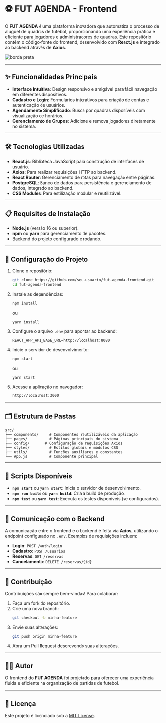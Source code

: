 
# ⚽ FUT AGENDA - Frontend  

O **FUT AGENDA** é uma plataforma inovadora que automatiza o processo de aluguel de quadras de futebol, proporcionando uma experiência prática e eficiente para jogadores e administradores de quadras. Este repositório contém o código-fonte do frontend, desenvolvido com **React.js** e integrado ao backend através de **Axios**.  


![borda preta](https://github.com/user-attachments/assets/d0dcc946-d5fd-4a4d-a200-828ac05ab066)

---

## ✨ Funcionalidades Principais  

- **Interface Intuitiva**: Design responsivo e amigável para fácil navegação em diferentes dispositivos.  
- **Cadastro e Login**: Formulários interativos para criação de contas e autenticação de usuários.  
- **Agendamento Simplificado**: Busca por quadras disponíveis com visualização de horários.  
- **Gerenciamento de Grupos**: Adicione e remova jogadores diretamente no sistema.   

---

## 🛠️ Tecnologias Utilizadas  

- **React.js**: Biblioteca JavaScript para construção de interfaces de usuário.  
- **Axios**: Para realizar requisições HTTP ao backend.  
- **React Router**: Gerenciamento de rotas para navegação entre páginas.  
- **PostgreSQL**: Banco de dados para persistência e gerenciamento de dados, integrado ao backend.  
- **CSS Modules**: Para estilização modular e reutilizável.  

---

## 📋 Requisitos de Instalação  

- **Node.js** (versão 16 ou superior).  
- **npm** ou **yarn** para gerenciamento de pacotes.  
- Backend do projeto configurado e rodando.  

---

## 🚀 Configuração do Projeto  

1. Clone o repositório:  
   ```bash
   git clone https://github.com/seu-usuario/fut-agenda-frontend.git
   cd fut-agenda-frontend
   ```

2. Instale as dependências:  
   ```bash
   npm install
   ```  
   ou  
   ```bash
   yarn install
   ```

3. Configure o arquivo `.env` para apontar ao backend:  
   ```env
   REACT_APP_API_BASE_URL=http://localhost:8080
   ```

4. Inicie o servidor de desenvolvimento:  
   ```bash
   npm start
   ```  
   ou  
   ```bash
   yarn start
   ```  

5. Acesse a aplicação no navegador:  
   ```plaintext
   http://localhost:3000
   ```

---

## 🗂️ Estrutura de Pastas  

```
src/
├── components/     # Componentes reutilizáveis da aplicação
├── pages/          # Páginas principais do sistema
├── config/       # Configuração de requisições Axios
├── styles/         # Estilos globais e módulos CSS
├── utils/          # Funções auxiliares e constantes
└── App.js          # Componente principal
```

---

## 📜 Scripts Disponíveis  

- **`npm start`** ou **`yarn start`**: Inicia o servidor de desenvolvimento.  
- **`npm run build`** ou **`yarn build`**: Cria a build de produção.  
- **`npm test`** ou **`yarn test`**: Executa os testes disponíveis (se configurados).  

---

## 🔗 Comunicação com o Backend  

A comunicação entre o frontend e o backend é feita via **Axios**, utilizando o endpoint configurado no `.env`. Exemplos de requisições incluem:  

- **Login**: `POST /auth/login`  
- **Cadastro**: `POST /usuarios`  
- **Reservas**: `GET /reservas`  
- **Cancelamento**: `DELETE /reservas/{id}`  

---

## 🤝 Contribuição  

Contribuições são sempre bem-vindas! Para colaborar:  

1. Faça um fork do repositório.  
2. Crie uma nova branch:  
   ```bash
   git checkout -b minha-feature
   ```  
3. Envie suas alterações:  
   ```bash
   git push origin minha-feature
   ```  
4. Abra um Pull Request descrevendo suas alterações.  

---

## 👨‍💻 Autor  

O frontend do **FUT AGENDA** foi projetado para oferecer uma experiência fluida e eficiente na organização de partidas de futebol.  

---

## 📄 Licença  

Este projeto é licenciado sob a [MIT License](LICENSE).


